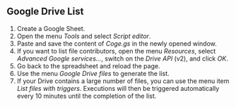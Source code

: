 ## Google Drive List

1. Create a Google Sheet.
2. Open the menu *Tools* and select *Script editor*.
3. Paste and save the content of *Coge.gs* in the newly opened window.
4. If you want to list file contributors, open the menu *Resources*, select *Advanced Google services...*, switch on the *Drive API* (v2), and click *OK*.
5. Go back to the spreadsheet and reload the page.
6. Use the menu *Google Drive files* to generate the list.
7. If your Drive contains a large number of files, you can use the menu item *List files with triggers*. Executions will then be triggered automatically every 10 minutes until the completion of the list.
